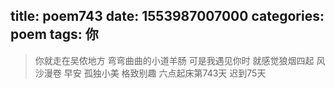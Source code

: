 title: poem743
date: 1553987007000
categories: poem
tags: 你
---
> 你就走在吴侬地方
弯弯曲曲的小道羊肠
可是我遇见你时
就感觉狼烟四起
风沙漫卷
早安
孤独小美
格致别趣
六点起床第743天 迟到75天